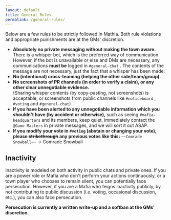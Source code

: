 ```yaml
---
layout: default
title: General Rules
permalink: /general-rules/
---
```


Below are a few rules to be strictly followed in Mathia. Both rule violations and appropriate punishments are at the GMs' discretion.

- **Absolutely no private messaging without making the town aware.**  
 There is a whisper bot, which is the preferred way of communication. However, if the bot is unavailable or else and DMs are necessary, any communications **must be** logged in `#general-chat` . The contents of the message are not necessary, just the fact that a whisper has been made.
- **No (intentional) cross-teaming (helping the other side/team/group).**
- **No screenshots of PR channels (in order to verify a claim), or any other clear unnegotiable evidence.**  
 (Sharing whisper contents (by copy-pasting, not screenshots) is acceptable, or screenshots from public channels like `#noticeboard` , `#voting` and `#general-chat`)
- **If you have been alerted to any unnegotiable information which you shouldn't have (by accident or otherwise),** such as seeing `#mafia-headquarters` and its members, keep quiet, immediately contact the `@Game Masters` in private messages, and we will sort it out ASAP.
- **If you modify your vote in `#voting` (abstain or changing your vote), please ~~strikethrough~~ any previous votes like this:** `~~Comrade Snowball~~` → ~~Comrade Snowball~~


## Inactivity
Inactivity is modeled on both activity in public chats and private ones. If you are a power role or Mafia who don't perform your actions continuously, or a town player who chooses to remain silent, you can potentially face persecution. However, if you are a Mafia who feigns inactivity publicly, by not contributing to public discussion (i.e. voting, occasional discussion, etc.), you can also face persecution.

**Persecution is currently a written write-up and a softban at the GMs' discretion.**